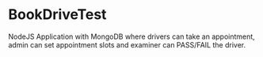 # BookDriveTest

NodeJS Application with MongoDB where drivers can take an appointment, admin can set appointment slots and examiner can PASS/FAIL the driver. 

